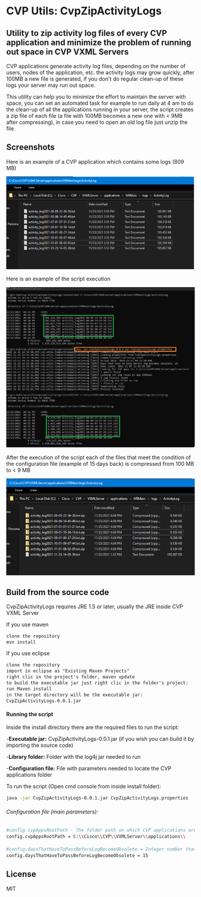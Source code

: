 # CVP Utils: CvpZipActivityLogs
## Utility to zip activity log files of every CVP application and minimize the problem of running out space in CVP VXML Servers

CVP applications generate activity log files, depending on the number of users, nodes of the application, etc. the activity logs may grow quickly, after 100MB a new file is generated, if you don't do regular clean-up of these logs your server may run out space.

This utility can help you to minimize the effort to maintain the server with space, you can set an automated task for example to run daily at 4 am to do the clean-up of all the applications running in your server, the script creates a zip file of each file (a file with 100MB  becomes a new one with < 9MB after compressing),  in case you need to open an old log file just unzip the file.


## Screenshots

Here is an example of a CVP application which contains some logs (809 MB)

![alt text](images/Example-beforeExecution.png "Before execution")

Here is an example of the script execution

![alt text](images/Example-execution.png "During execution")

After the execution of the script each of the files that meet the condition of the configuration file (example of 15 days back) is compressed  from 100 MB to < 9 MB

![alt text](images/Example-afterExecution.png "After execution")


## Build from the source code

CvpZipActivityLogs requires JRE 1.5 or later, usually the JRE inside CVP VXML Server

If you use maven

```
clone the repository
mvn install
```

If you use eclipse

```
clone the repository
import in eclipse as "Existing Maven Projects"
right clic in the project's folder, maven update 
to build the executable jar just right clic in the folder's project: run Maven install
in the target directory will be the executable jar: CvpZipActivityLogs-0.0.1.jar
```

#### Running the script

Inside the install directory there are the required files to run the script:

-**Executable jar:** CvpZipActivityLogs-0.0.1.jar (if you wish you can build it by importing the source code)

-**Library folder:** Folder with the log4j jar needed to run

-**Configuration file:** File with parameters needed to locate the CVP applications folder

To run the script (Open cmd console from inside install folder):

```bash
java -jar CvpZipActivityLogs-0.0.1.jar CvpZipActivityLogs.properties
```

###### Configuration file (main parameters): 
```bash
#config.cvpAppsRootPath - The folder path on which CVP applications are stored
config.cvpAppsRootPath = C:\\Cisco\\CVP\\VXMLServer\\applications\\

#config.daysThatHaveToPassBeforeLogBecomeObsolete = Integer number that determines the amount of days that have to pass for the last entry of the log file to become 'Obsolete'
config.daysThatHaveToPassBeforeLogBecomeObsolete = 15
```

## License

MIT
